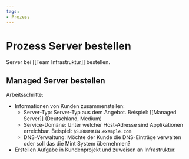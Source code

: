 ```yaml
---
tags:
- Prozess
---
```

# Prozess Server bestellen
Server bei [[Team Infrastruktur]] bestellen.

## Managed Server bestellen

Arbeitsschritte:
* Informationen von Kunden zusammenstellen:
	* Server-Typ: Server-Typ aus dem Angebot. Beispiel: [[Managed Server]] (Deutschland, Medium)
	* Service-Domäne: Unter welcher Host-Adresse sind Applikationen erreichbar. Beispiel: `$SUBDOMAIN.example.com`
	* DNS-Verwaltung: Möchte der Kunde die DNS-Einträge verwalten oder soll das die Mint System übernehmen?
* Erstellen Aufgabe in Kundenprojekt und zuweisen an Infrastruktur.